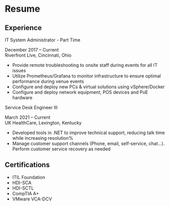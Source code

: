 <!DOCTYPE html>
<html lang="en">
<head>
    <meta charset="UTF-8">
    <meta name="viewport" content="width=device-width, initial-scale=1.0">

</head>
<body>
    <h1>Resume</h1>
    <div class="section">
        <h2>Experience</h2>
        <div class="job-title">IT System Administrator - Part Time</div>
        <div class="job-details">
            <p><span class="date">December 2017 – Current</span><br>
            Riverfront Live, Cincinnati, Ohio</p>
            <ul class="bullet-points">
                <li>Provide remote troubleshooting to onsite staff during events for all IT issues</li>
                <li>Utilize Prometheus/Grafana to monitor infrastructure to ensure optimal performance during venue events</li>
                <li>Configure and deploy new PCs & virtual solutions using vSphere/Docker</li>
                <li>Configure and deploy network equipment, POS devices and PoE hardware</li>
            </ul>
        </div>
        <div class="job-title">Service Desk Engineer III</div>
        <div class="job-details">
            <p><span class="date">March 2021 – Current</span><br>
            UK HealthCare, Lexington, Kentucky</p>
            <ul class="bullet-points">
                <li>Developed tools in .NET to improve technical support, reducing talk time while increasing resolution%</li>
                <li>Manage customer support channels (Phone, email, self-service, chat…). Perform customer service recovery as needed</li>
                <!-- Add other bullet points here -->
            </ul>
        </div>
        <!-- Add other job experiences similarly -->
    </div>
    <div class="section">
        <h2>Certifications</h2>
        <ul class="bullet-points">
            <li>ITIL Foundation</li>
            <li>HDI-SCA</li>
            <li>HDI-SCTL</li>
            <li>CompTIA A+</li>
            <li>VMware VCA-DCV</li>
        </ul>
    </div>
</body>
</html>

